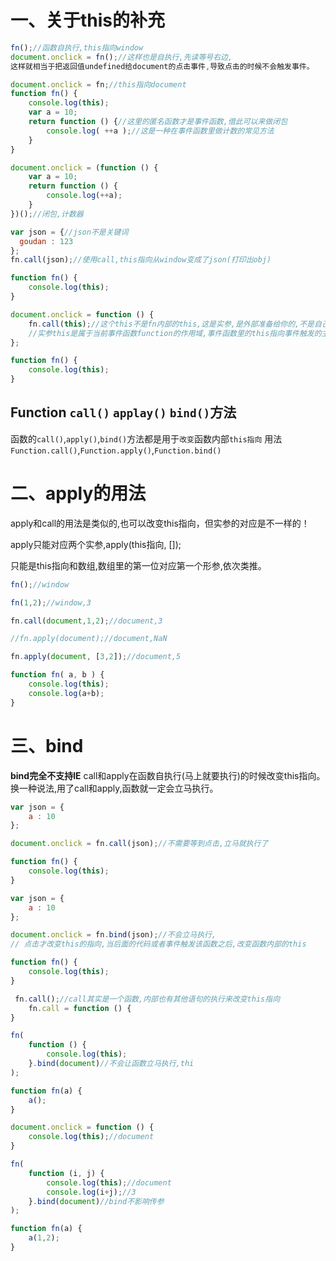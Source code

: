 # 一、关于this的补充

```javascript
fn();//函数自执行,this指向window
document.onclick = fn();//这样也是自执行,先读等号右边,
这样就相当于把返回值undefined给document的点击事件,导致点击的时候不会触发事件。

document.onclick = fn;//this指向document
function fn() {
    console.log(this);
    var a = 10;
    return function () {//这里的匿名函数才是事件函数,借此可以来做闭包
        console.log( ++a );//这是一种在事件函数里做计数的常见方法
    }
}
```

```javascript
document.onclick = (function () {
    var a = 10;
    return function () {
        console.log(++a);
    }
})();//闭包,计数器
```

```javascript
var json = {//json不是关键词
  goudan : 123
};
fn.call(json);//使用call,this指向从window变成了json(打印出obj)

function fn() {
    console.log(this);
}
```

```javascript
document.onclick = function () {
    fn.call(this);//这个this不是fn内部的this,这是实参,是外部准备给你的,不是自己的this
    //实参this是属于当前事件函数function的作用域,事件函数里的this指向事件触发的主体document
};

function fn() {
    console.log(this);
}
```

## Function `call()` `applay()` `bind()`方法

函数的`call()`,`apply()`,`bind()`方法都是用于`改变`函数内部`this指向`  用法`Function.call()`,`Function.apply()`,`Function.bind()`

# 二、apply的用法

apply和call的用法是类似的,也可以改变this指向，但实参的对应是不一样的！

apply只能对应两个实参,apply(this指向, []);

只能是this指向和数组,数组里的第一位对应第一个形参,依次类推。

```javascript
fn();//window

fn(1,2);//window,3

fn.call(document,1,2);//document,3
```

```javascript
//fn.apply(document);//document,NaN

fn.apply(document, [3,2]);//document,5

function fn( a, b ) {
    console.log(this);
    console.log(a+b);
}
```



# 三、bind

**bind完全不支持IE**
call和apply在函数自执行(马上就要执行)的时候改变this指向。
换一种说法,用了call和apply,函数就一定会立马执行。

```javascript
var json = {
    a : 10
};

document.onclick = fn.call(json);//不需要等到点击,立马就执行了

function fn() {
    console.log(this);
}
```

```javascript
var json = {
    a : 10
};

document.onclick = fn.bind(json);//不会立马执行,
// 点击才改变this的指向,当后面的代码或者事件触发该函数之后,改变函数内部的this

function fn() {
    console.log(this);
}

 fn.call();//call其实是一个函数,内部也有其他语句的执行来改变this指向
	fn.call = function () {
}
```

```javascript
fn(
    function () {
        console.log(this);
    }.bind(document)//不会让函数立马执行,thi                                                                                                                                     s指向document
);

function fn(a) {
    a();
}

document.onclick = function () {
    console.log(this);//document
}
```

```javascript
fn(
    function (i, j) {
        console.log(this);//document
        console.log(i+j);//3
    }.bind(document)//bind不影响传参
);

function fn(a) {
    a(1,2);
}
```